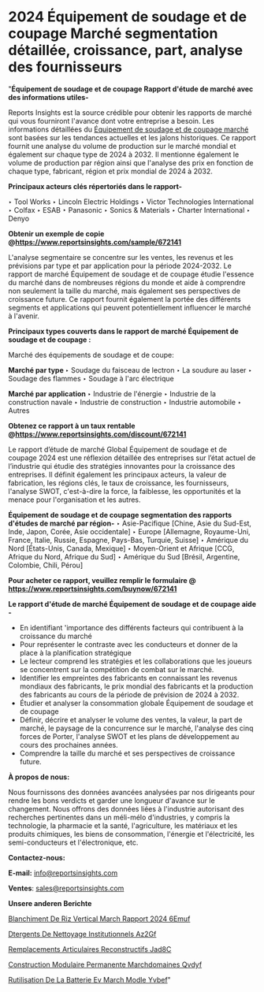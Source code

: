# 2024 Équipement de soudage et de coupage Marché segmentation détaillée, croissance, part, analyse des fournisseurs

"<strong>Équipement de soudage et de coupage Rapport d'étude de marché avec des informations utiles-</strong>

Reports Insights est la source crédible pour obtenir les rapports de marché qui vous fourniront l'avance dont votre entreprise a besoin. Les informations détaillées du <a href=https://www.reportsinsights.com/sample/672141>Équipement de soudage et de coupage marché</a> sont basées sur les tendances actuelles et les jalons historiques. Ce rapport fournit une analyse du volume de production sur le marché mondial et également sur chaque type de 2024 à 2032. Il mentionne également le volume de production par région ainsi que l'analyse des prix en fonction de chaque type, fabricant, région et prix mondial de 2024 à 2032.

<b>Principaux acteurs clés répertoriés dans le rapport-</b>

‣ Tool Works
‣ Lincoln Electric Holdings
‣ Victor Technologies International
‣ Colfax
‣ ESAB
‣ Panasonic
‣ Sonics & Materials
‣ Charter International
‣ Denyo

<strong><b>Obtenir un exemple de copie @</b></strong><a href=https://www.reportsinsights.com/sample/672141><strong><b>https://www.reportsinsights.com/sample/672141</b></strong></a>

L'analyse segmentaire se concentre sur les ventes, les revenus et les prévisions par type et par application pour la période 2024-2032. Le rapport de marché Équipement de soudage et de coupage étudie l'essence du marché dans de nombreuses régions du monde et aide à comprendre non seulement la taille du marché, mais également ses perspectives de croissance future. Ce rapport fournit également la portée des différents segments et applications qui peuvent potentiellement influencer le marché à l'avenir.

<strong>Principaux types couverts dans le rapport de marché Équipement de soudage et de coupage :</strong>

Marché des équipements de soudage et de coupe:

<strong>Marché par type </strong>
‣ Soudage du faisceau de lectron
‣ La soudure au laser
‣ Soudage des flammes
‣ Soudage à l'arc électrique

<strong>Marché par application </strong>
‣ Industrie de l'énergie
‣ Industrie de la construction navale
‣ Industrie de construction
‣ Industrie automobile
‣ Autres

<strong><b>Obtenez ce rapport à un taux rentable @</b></strong><a href=https://www.reportsinsights.com/discount/672141><strong><b>https://www.reportsinsights.com/discount/672141</b></strong></a>

Le rapport d’étude de marché Global Équipement de soudage et de coupage 2024 est une réflexion détaillée des entreprises sur l’état actuel de l’industrie qui étudie des stratégies innovantes pour la croissance des entreprises. Il définit également les principaux acteurs, la valeur de fabrication, les régions clés, le taux de croissance, les fournisseurs, l'analyse SWOT, c'est-à-dire la force, la faiblesse, les opportunités et la menace pour l'organisation et les autres.

<strong>Équipement de soudage et de coupage segmentation des rapports d'études de marché par région-</strong>
‣ Asie-Pacifique [Chine, Asie du Sud-Est, Inde, Japon, Corée, Asie occidentale]
‣ Europe [Allemagne, Royaume-Uni, France, Italie, Russie, Espagne, Pays-Bas, Turquie, Suisse]
‣ Amérique du Nord [États-Unis, Canada, Mexique]
‣ Moyen-Orient et Afrique [CCG, Afrique du Nord, Afrique du Sud]
‣ Amérique du Sud [Brésil, Argentine, Colombie, Chili, Pérou]

<strong>Pour acheter ce rapport, veuillez remplir le formulaire @   <a href=https://www.reportsinsights.com/buynow/672141>https://www.reportsinsights.com/buynow/672141</a></strong>

<strong>Le rapport d'étude de marché Équipement de soudage et de coupage aide -</strong>
<ul>
  <li>En identifiant 'importance des différents facteurs qui contribuent à la croissance du marché</li>
  <li>Pour représenter le contraste avec les conducteurs et donner de la place à la planification stratégique</li>
  <li>Le lecteur comprend les stratégies et les collaborations que les joueurs se concentrent sur la compétition de combat sur le marché.</li>
  <li>Identifier les empreintes des fabricants en connaissant les revenus mondiaux des fabricants, le prix mondial des fabricants et la production des fabricants au cours de la période de prévision de 2024 à 2032.</li>
  <li>Étudier et analyser la consommation globale Équipement de soudage et de coupage</li>
  <li>Définir, décrire et analyser le volume des ventes, la valeur, la part de marché, le paysage de la concurrence sur le marché, l'analyse des cinq forces de Porter, l'analyse SWOT et les plans de développement au cours des prochaines années.</li>
  <li>Comprendre la taille du marché et ses perspectives de croissance future.</li>
</ul>
<strong>À propos de nous:</strong>

Nous fournissons des données avancées analysées par nos dirigeants pour rendre les bons verdicts et garder une longueur d'avance sur le changement. Nous offrons des données liées à l'industrie autorisant des recherches pertinentes dans un méli-mélo d'industries, y compris la technologie, la pharmacie et la santé, l'agriculture, les matériaux et les produits chimiques, les biens de consommation, l'énergie et l'électricité, les semi-conducteurs et l'électronique, etc.

<strong>Contactez-nous:</strong>

<strong>E-mail:</strong> <a href=mailto:info@reportsinsights.com>info@reportsinsights.com</a>

<strong>Ventes</strong>: <a href=mailto:sales@reportsinsights.com>sales@reportsinsights.com</a>

<strong>Unsere anderen Berichte</strong>

<a href=https://www.linkedin.com/pulse/blanchiment-de-riz-vertical-march%C3%A9-rapport-2024-6emuf/>Blanchiment De Riz Vertical March Rapport 2024 6Emuf</a>

<a href=https://www.linkedin.com/pulse/d%C3%A9tergents-de-nettoyage-institutionnels-az2gf/>Dtergents De Nettoyage Institutionnels Az2Gf</a>

<a href=https://www.linkedin.com/pulse/remplacements-articulaires-reconstructifs-jad8c/>Remplacements Articulaires Reconstructifs Jad8C</a>

<a href=https://www.linkedin.com/pulse/construction-modulaire-permanente-march%C3%A9domaines-qvdyf/>Construction Modulaire Permanente Marchdomaines Qvdyf</a>

<a href=https://www.linkedin.com/pulse/r%C3%A9utilisation-de-la-batterie-ev-march%C3%A9-mod%C3%A8le-yvbef/>Rutilisation De La Batterie Ev March Modle Yvbef</a>"

